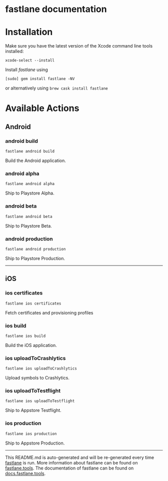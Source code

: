 fastlane documentation
================
# Installation

Make sure you have the latest version of the Xcode command line tools installed:

```
xcode-select --install
```

Install _fastlane_ using
```
[sudo] gem install fastlane -NV
```
or alternatively using `brew cask install fastlane`

# Available Actions
## Android
### android build
```
fastlane android build
```
Build the Android application.
### android alpha
```
fastlane android alpha
```
Ship to Playstore Alpha.
### android beta
```
fastlane android beta
```
Ship to Playstore Beta.
### android production
```
fastlane android production
```
Ship to Playstore Production.

----

## iOS
### ios certificates
```
fastlane ios certificates
```
Fetch certificates and provisioning profiles
### ios build
```
fastlane ios build
```
Build the iOS application.
### ios uploadToCrashlytics
```
fastlane ios uploadToCrashlytics
```
Upload symbols to Crashlytics.
### ios uploadToTestflight
```
fastlane ios uploadToTestflight
```
Ship to Appstore Testflight.
### ios production
```
fastlane ios production
```
Ship to Appstore Production.

----

This README.md is auto-generated and will be re-generated every time [fastlane](https://fastlane.tools) is run.
More information about fastlane can be found on [fastlane.tools](https://fastlane.tools).
The documentation of fastlane can be found on [docs.fastlane.tools](https://docs.fastlane.tools).

